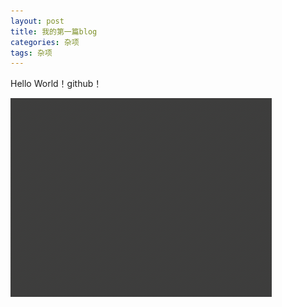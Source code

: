 ```yaml
---
layout: post
title: 我的第一篇blog
categories: 杂项
tags: 杂项
---
```


Hello World！github！

![image-20210807174626453](../images/images/image-20210807174626453.png)

